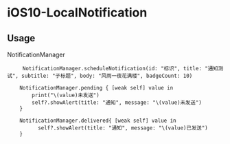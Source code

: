 # iOS10-LocalNotification
## Usage
NotificationManager 

         NotificationManager.scheduleNotification(id: "标识", title: "通知测试", subtitle: "子标题", body: "风雨一夜花满楼", badgeCount: 10)
        
        NotificationManager.pending { [weak self] value in
            print("\(value)未发送")
            self?.showAlert(title: "通知", message: "\(value)未发送")
        }
        
        NotificationManager.delivered{ [weak self] value in
              self?.showAlert(title: "通知", message: "\(value)已发送")
        } 



